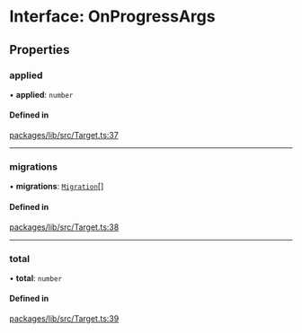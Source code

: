 # Interface: OnProgressArgs

## Properties

### applied

• **applied**: `number`

#### Defined in

[packages/lib/src/Target.ts:37](https://github.com/Knaackee/hotmig/blob/121a73c/packages/lib/src/Target.ts#L37)

___

### migrations

• **migrations**: [`Migration`](Migration.md)[]

#### Defined in

[packages/lib/src/Target.ts:38](https://github.com/Knaackee/hotmig/blob/121a73c/packages/lib/src/Target.ts#L38)

___

### total

• **total**: `number`

#### Defined in

[packages/lib/src/Target.ts:39](https://github.com/Knaackee/hotmig/blob/121a73c/packages/lib/src/Target.ts#L39)
